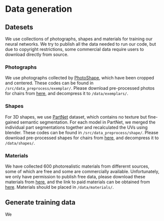 # Data generation

## Datesets
We use collections of photographs, shapes and materials for training our neural networks. We try to publish all the data needed to run our code, but due to copyright restrictions, some commercial data require users to download directly from source.
### Photographs
We use photographs collected by [PhotoShape](https://github.com/keunhong/photoshape#exemplar-images), which have been cropped and centered. These codes can be found in `/src/data_preprocess/exemplar/`. 
Please download pre-processed photos for chairs from [here](url-to-exemplar), and decompress it to `/data/exemplars/`.
### Shapes
For 3D shapes, we use [PartNet](https://partnet.cs.stanford.edu/) dataset, which contains no texture but fine-gained semantic segmentation. For each model in PartNet, we merged the individual part segmentations together and recalculated the UVs using blender. These codes can be found in `/src/data_preprocess/shape/`.
Please download pre-processed shapes for chairs from [here](url-to-shape), and decompress it to `/data/shapes/`.
### Materials
We have collected 600 photorealistic materials from differernt sources, some of which are free and some are commercially available. Unfortunately, we only have permission to publish free data, please download these materials from [here](), and the link to paid materials can be obtained from [here](). Materials should be placed in `/data/materials/`.

## Generate training data
We 


